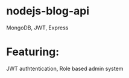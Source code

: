 # nodejs-blog-api
MongoDB, JWT, Express
# Featuring: 
JWT authtentication, 
Role based admin system
